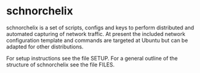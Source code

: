 schnorchelix
========

schnorchelix is a set of scripts, configs and keys to perform distributed and
automated capturing of network traffic. At present the included network
configuration template and commands are targeted at Ubuntu but can be adapted
for other distributions.

For setup instructions see the file SETUP.
For a general outline of the structure of schnorchelix see the file FILES.

